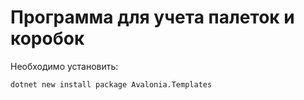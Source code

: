 # Программа для учета палеток и коробок
 
Необходимо установить:

```sh
dotnet new install package Avalonia.Templates
```
